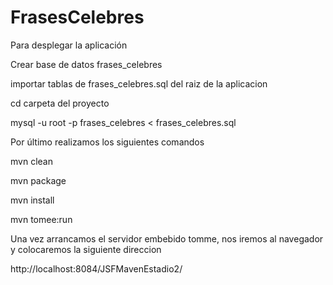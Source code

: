 # FrasesCelebres

Para desplegar la aplicación

Crear base de datos frases_celebres

importar tablas de frases_celebres.sql del raiz de la aplicacion

cd carpeta del proyecto 

mysql -u root -p frases_celebres < frases_celebres.sql

Por último realizamos los siguientes comandos

mvn clean

mvn package

mvn install

mvn tomee:run

Una vez arrancamos el servidor embebido tomme, nos iremos al navegador y colocaremos la siguiente direccion

http://localhost:8084/JSFMavenEstadio2/
